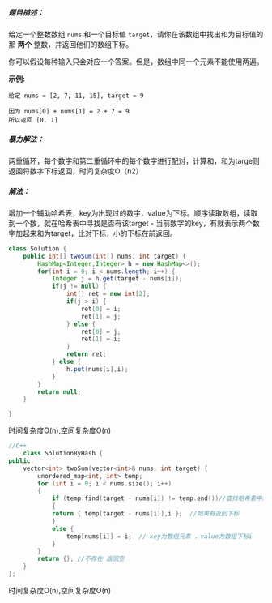 ##### 题目描述：

给定一个整数数组 `nums` 和一个目标值 `target`，请你在该数组中找出和为目标值的那 **两个** 整数，并返回他们的数组下标。

你可以假设每种输入只会对应一个答案。但是，数组中同一个元素不能使用两遍。

 

**示例:**

```
给定 nums = [2, 7, 11, 15], target = 9

因为 nums[0] + nums[1] = 2 + 7 = 9
所以返回 [0, 1]
```





##### 暴力解法：

两重循环，每个数字和第二重循环中的每个数字进行配对，计算和，和为targe则返回将数字下标返回，时间复杂度O（n2）



##### 解法：

增加一个辅助哈希表，key为出现过的数字，value为下标。顺序读取数组，读取到一个数，就在哈希表中寻找是否有该target - 当前数字的key，有就表示两个数字加起来和为target，比对下标，小的下标在前返回。

```java
class Solution {
    public int[] twoSum(int[] nums, int target) {
        HashMap<Integer,Integer> h = new HashMap<>();
        for(int i = 0; i < nums.length; i++) {
            Integer j = h.get(target - nums[i]);
            if(j != null) {
                int[] ret = new int[2];
                if(j > i) {
                    ret[0] = i;
                    ret[1] = j;
                } else {
                    ret[0] = j;
                    ret[1] = i;
                }
                return ret;
            } else {
                h.put(nums[i],i);
            }
        }
        return null;
    }

}
```

时间复杂度O(n),空间复杂度O(n)

```C++
//C++
    class SolutionByHash {
public:
    vector<int> twoSum(vector<int>& nums, int target) {
        unordered_map<int, int> temp;
        for (int i = 0; i < nums.size(); i++)
        {
            if (temp.find(target - nums[i]) != temp.end())//查找哈希表中是否存在符合的
            {
            return { temp[target - nums[i]],i };  //如果有返回下标
            }
            else {
                temp[nums[i]] = i;  // key为数组元素 ，value为数组下标i
            }
        }
        return {}; //不存在 返回空
    }
};
```

时间复杂度O(n),空间复杂度O(n)